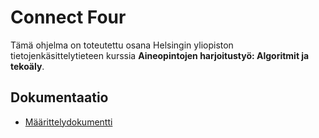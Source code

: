 # Connect Four

Tämä ohjelma on toteutettu osana Helsingin yliopiston tietojenkäsittelytieteen kurssia **Aineopintojen harjoitustyö: Algoritmit ja tekoäly**.

## Dokumentaatio

- [Määrittelydokumentti](./dokumentaatio/maarittelydokumentti.md)
